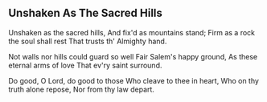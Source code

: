 ## Unshaken As The Sacred Hills 

Unshaken as the sacred hills,
And fix'd as mountains stand;
Firm as a rock the soul shall rest
That trusts th' Almighty hand.

Not walls nor hills could guard so well
Fair Salem's happy ground,
As these eternal arms of love
That ev'ry saint surround.

Do good, O Lord, do good to those
Who cleave to thee in heart,
Who on thy truth alone repose,
Nor from thy law depart.